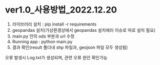 # ver1.0_사용방법_2022.12.20

1. 라이브러리 설치
    : pip install -r requirements
2. geopandas 설치(가상환경상에서 geopandas 설치에러 이슈로 따로 설치 필요)
3. main.py 안의 ods 부분과 url 수정
4. Running app
    : python main.py
5. 결과 확인(result 폴더내 shp 파일과, geojson 파일 모두 생성됨)

오류 발생시 Log.txt가 생성되며, 관련 오류 원인 확인가능